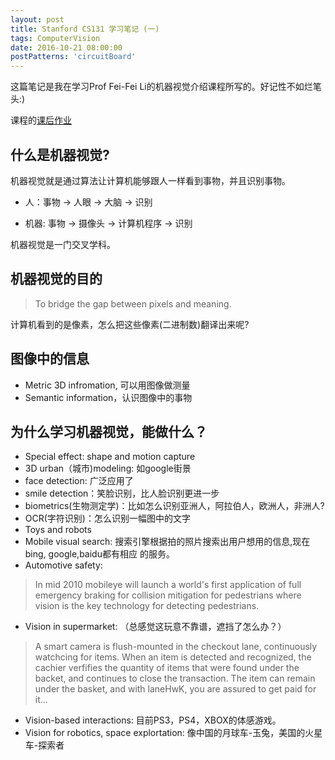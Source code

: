 ```yaml
---
layout: post
title: Stanford CS131 学习笔记 (一)
tags: ComputerVision
date: 2016-10-21 08:00:00
postPatterns: 'circuitBoard'
---
```


这篇笔记是我在学习Prof Fei-Fei Li的机器视觉介绍课程所写的。好记性不如烂笔头:)

课程的[课后作业](https://github.com/beandrewang/computer_vision)

## 什么是机器视觉?

机器视觉就是通过算法让计算机能够跟人一样看到事物，并且识别事物。

* 人：事物 -> 人眼 -> 大脑 -> 识别

* 机器: 事物 -> 摄像头 -> 计算机程序 -> 识别

机器视觉是一门交叉学科。

## 机器视觉的目的

> To bridge the gap between pixels and meaning. 

计算机看到的是像素，怎么把这些像素(二进制数)翻译出来呢?

## 图像中的信息

* Metric 3D infromation, 可以用图像做测量
* Semantic information，认识图像中的事物

## 为什么学习机器视觉，能做什么？

* Special effect: shape and motion capture
* 3D urban（城市)modeling: 如google街景
* face detection: 广泛应用了
* smile detection：笑脸识别，比人脸识别更进一步
* biometrics(生物测定学)：比如怎么识别亚洲人，阿拉伯人，欧洲人，非洲人?
* OCR(字符识别)：怎么识别一幅图中的文字
* Toys and robots
* Mobile visual search: 搜索引擎根据拍的照片搜索出用户想用的信息,现在bing, google,baidu都有相应 的服务。
* Automotive safety: 

> In mid 2010 mobileye will launch a world's first application of full emergency braking for collision mitigation for pedestrians where vision is the key technology for detecting pedestrians.

* Vision in supermarket: （总感觉这玩意不靠谱，遮挡了怎么办？）

> A smart camera is flush-mounted in the checkout lane, continuously watchcing for items. When an item is detected and recognized, the cachier verfifies the quantity of items that were found under the backet, and continues to close the transaction. The item can remain under the basket, and with laneHwK, you are assured to get paid for it...

* Vision-based interactions: 目前PS3，PS4，XBOX的体感游戏。
* Vision for robotics, space explortation: 像中国的月球车-玉兔，美国的火星车-探索者
